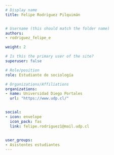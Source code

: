 ```yaml
---
# Display name
title: Felipe Rodríguez Pilquimán


# Username (this should match the folder name)
authors:
- rodriguez_felipe_e

weight: 2 

# Is this the primary user of the site?
superuser: false

# Role/position
role: Estudiante de sociología

# Organizations/Affiliations
organizations:
- name: Universidad Diego Portales
  url: "https://www.udp.cl/"


social:
- icon: envelope
  icon_pack: fas
  link: felipe.rodriguez1@mail.udp.cl


user_groups:
- Asistentes estudiantes 
---
```



